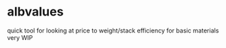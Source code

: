 # albvalues
quick tool for looking at price to weight/stack efficiency for basic materials
very WIP
